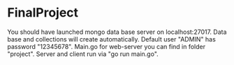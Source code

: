 # FinalProject
You should have launched mongo data base server on localhost:27017.
Data base and collections will create automatically.
Default user "ADMIN" has password "12345678".
Main.go for web-server you can find in folder "project".
Server and client run via "go run main.go".
